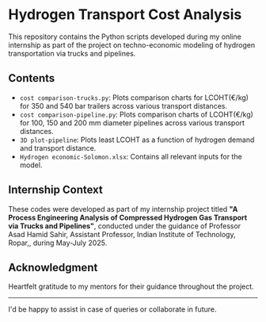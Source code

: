 # Hydrogen Transport Cost Analysis 

This repository contains the Python scripts developed during my online internship as part of the project on techno-economic modeling of hydrogen transportation via trucks and pipelines.

## Contents
- `cost comparison-trucks.py`: Plots comparison charts for LCOHT(€/kg) for 350 and 540 bar trailers across various transport distances.
- `cost comparison-pipeline.py`: Plots comparison charts of LCOHT(€/kg) for 100, 150 and 200 mm diameter pipelines across various transport distances.
- `3D plot-pipeline`: Plots least LCOHT as a function of hydrogen demand and transport distance.
- `Hydrogen economic-Solomon.xlsx`: Contains all relevant inputs for the model.

## Internship Context
These codes were developed as part of my internship project titled **"A Process Engineering Analysis of Compressed Hydrogen Gas Transport via Trucks and Pipelines"**, conducted under the guidance of Professor Asad Hamid Sahir, Assistant Professor, Indian Institute of Technology, Ropar,, during May-July 2025.

## Acknowledgment
Heartfelt gratitude to my mentors for their guidance throughout the project.

---
I'd be happy to assist in case of queries or collaborate in future.
